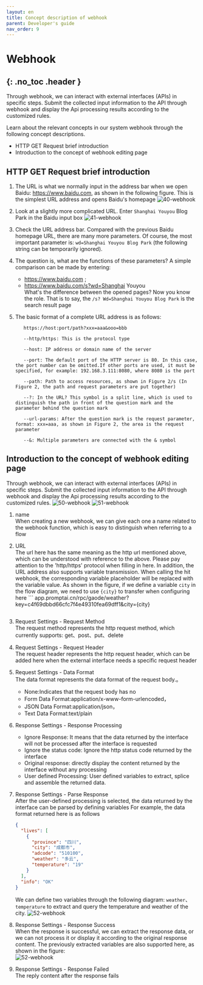 ```yaml
---
layout: en
title: Concept description of webhook
parent: Developer's guide
nav_order: 9
---
```


# Webhook
{: .no_toc .header }
---

Through webhook, we can interact with external interfaces (APIs) in specific steps. Submit the collected input information to the API through webhook and display the Api processing results according to the customized rules.

Learn about the relevant concepts in our system webhook through the following concept descriptions.

- HTTP GET Request brief introduction
- Introduction to the concept of webhook editing page

## HTTP GET Request brief introduction

1. The URL is what we normally input in the address bar when we open Baidu: https://www.baidu.com, as shown in the following figure. This is the simplest URL address and opens Baidu's homepage
   ![40-webhook](/assets/images/tutorial/webhook/40-webhook.png)
2. Look at a slightly more complicated URL. Enter `Shanghai Youyou` Blog Park in the Baidu input box
   ![41-webhook](/assets/images/tutorial/webhook/41-webhook.png)
3. Check the URL address bar. Compared with the previous Baidu homepage URL, there are many more parameters. Of course, the most important parameter is: `wd=Shanghai Youyou Blog Park` (the following string can be temporarily ignored).

4. The question is, what are the functions of these parameters? A simple comparison can be made by entering:

   - https://www.baidu.com ;
   - https://www.baidu.com/s?wd=Shanghai Youyou
     <br/>What's the difference between the opened pages? Now you know the role. That is to say, the `/s? Wd=Shanghai Youyou Blog Park` is the search result page

5. The basic format of a complete URL address is as follows:

   ```text
      https://host:port/path?xxx=aaa&ooo=bbb
   
      --http/https: This is the protocol type
   
      --host: IP address or domain name of the server
   
      --port: The default port of the HTTP server is 80. In this case, the port number can be omitted.If other ports are used, it must be specified, for example: 192.168.3.111:8080, where 8080 is the port
   
      --path: Path to access resources, as shown in Figure 2/s (In Figure 2, the path and request parameters are put together)
   
      --?: In the URL? This symbol is a split line, which is used to distinguish the path in front of the question mark and the parameter behind the question mark
   
      --url-params: After the question mark is the request parameter, format: xxx=aaa, as shown in Figure 2, the area is the request parameter
   
      --&: Multiple parameters are connected with the & symbol
   ```

## Introduction to the concept of webhook editing page

Through webhook, we can interact with external interfaces (APIs) in specific steps.
Submit the collected input information to the API through webhook and display the Api processing results according to the customized rules.
![50-webhook](/assets/images/tutorial/webhook/50-webhook.png)
![51-webhook](/assets/images/tutorial/webhook/51-webhook.png)

1. name
   <br/>When creating a new webhook, we can give each one a name related to the webhook function, which is easy to distinguish when referring to a flow
2. URL
   <br/>The url here has the same meaning as the http url mentioned above, which can be understood with reference to the above. Please pay attention to the 'http/https' protocol when filling in here.
   In addition, the URL address also supports variable transmission. When calling the hit webhook, the corresponding variable placeholder will be replaced with the variable value.
   As shown in the figure, if we define a variable `city` in the flow diagram, we need to use `{city}` to transfer when configuring here   ```
   app.promptai.cn/rpc/gaode/weather?key=c4f69dbbd66cfc7f4e49310fea69dff1&city={city}
   ```
3. Request Settings - Request Method
   <br/>The request method represents the http request method, which currently supports: get、post、put、delete
4. Request Settings - Request Header
   <br/>The request header represents the http request header, which can be added here when the external interface needs a specific request header
5. Request Settings - Data Format
   <br/>The data format represents the data format of the request body.。
   - None:Indicates that the request body has no
   - Form Data Format:application/x-www-form-urlencoded，
   - JSON Data Format:application/json，
   - Text Data Format:text/plain
6. Response Settings - Response Processing
   - Ignore Response: It means that the data returned by the interface will not be processed after the interface is requested
   - Ignore the status code: Ignore the http status code returned by the interface
   - Original response: directly display the content returned by the interface without any processing
   - User defined Processing: User defined variables to extract, splice and assemble the returned data.
7. Response Settings - Parse Response
   <br/>After the user-defined processing is selected, the data returned by the interface can be parsed by defining variables
   For example, the data format returned here is as follows
   ```json
   {
     "lives": [
       {
         "province": "四川",
         "city": "成都市",
         "adcode": "510100",
         "weather": "多云",
         "temperature": "19"
       }
     ],
     "info": "OK"
   }
   ```
   We can define two variables through the following diagram: `weather`、`temperature` to extract and query the temperature and weather of the city.
   ![52-webhook](/assets/images/tutorial/webhook/52-webhook.png)
8. Response Settings - Response Success
   <br/>When the response is successful, we can extract the response data, or we can not process it or display it according to the original response content. The previously extracted variables are also supported here, as shown in the figure:
   <br/>![52-webhook](/assets/images/tutorial/webhook/52-webhook.png)

9. Response Settings - Response Failed
   <br/>The reply content after the response fails
